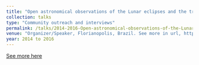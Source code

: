 ```yaml
---
title: "Open astronomical observations of the Lunar eclipses and the transit of Mercury"
collection: talks
type: "Community outreach and interviews"
permalink: /talks/2014-2016-Open-astronomical-observations-of-the-Lunar-eclipses-and-the-transit-of-Mercury
venue: "Organizer/Speaker, Florianopolis, Brazil. See more in url, https://bit.ly/extensaoIFSC"
year: 2014 to 2016
---
```


[See more here](https://bit.ly/extensaoIFSC)
